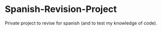 # Spanish-Revision-Project

Private project to revise for spanish (and to test my knowledge of code).
